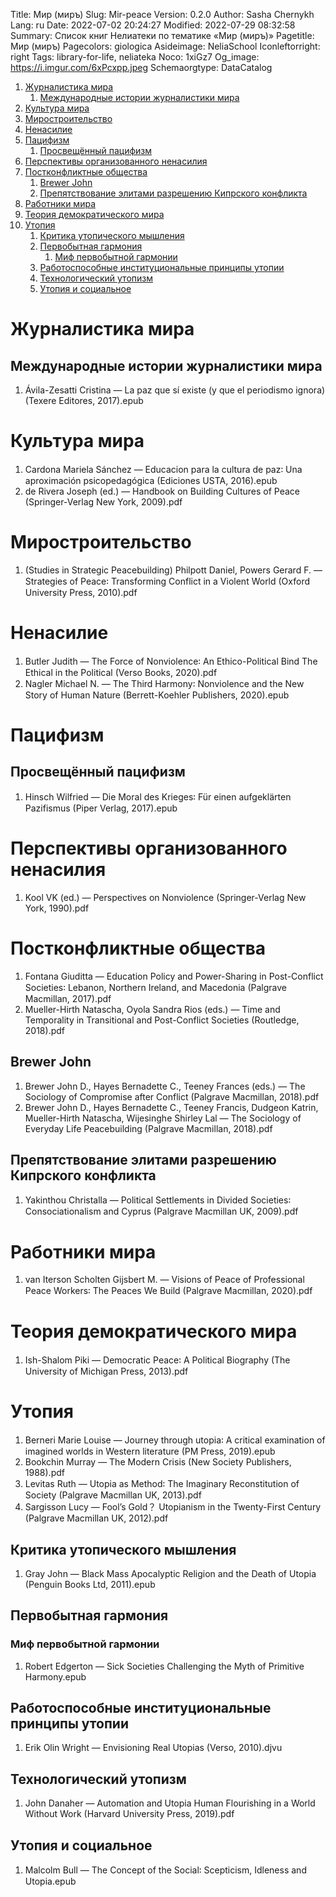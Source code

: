 Title: Мир (миръ)
Slug: Mir-peace
Version: 0.2.0
Author: Sasha Chernykh
Lang: ru
Date: 2022-07-02 20:24:27
Modified: 2022-07-29 08:32:58
Summary: Список книг Нелиатеки по тематике «Мир (миръ)»
Pagetitle: Мир (миръ)
Pagecolors: giologica
Asideimage: NeliaSchool
Iconleftorright: right
Tags: library-for-life, neliateka
Noco: 1xiGz7
Og_image: https://i.imgur.com/6xPcxpp.jpeg
Schemaorgtype: DataCatalog

<!-- MarkdownTOC -->

1. [Журналистика мира](#Журналистика-мира)
	1. [Международные истории журналистики мира](#Международные-истории-журналистики-мира)
1. [Культура мира](#Культура-мира)
1. [Миростроительство](#Миростроительство)
1. [Ненасилие](#Ненасилие)
1. [Пацифизм](#Пацифизм)
	1. [Просвещённый пацифизм](#Просвещённый-пацифизм)
1. [Перспективы организованного ненасилия](#Перспективы-организованного-ненасилия)
1. [Постконфликтные общества](#Постконфликтные-общества)
	1. [Brewer John](#Brewer-John)
	1. [Препятствование элитами разрешению Кипрского конфликта](#Препятствование-элитами-разрешению-Кипрского-конфликта)
1. [Работники мира](#Работники-мира)
1. [Теория демократического мира](#Теория-демократического-мира)
1. [Утопия](#Утопия)
	1. [Критика утопического мышления](#Критика-утопического-мышления)
	1. [Первобытная гармония](#Первобытная-гармония)
		1. [Миф первобытной гармонии](#Миф-первобытной-гармонии)
	1. [Работоспособные институциональные принципы утопии](#Работоспособные-институциональные-принципы-утопии)
	1. [Технологический утопизм](#Технологический-утопизм)
	1. [Утопия и социальное](#Утопия-и-социальное)

<!-- /MarkdownTOC -->

<!-- [NOTE] Custom slug due to Pelican error:

WARNING  There are 2 items "with slug "mir-mir"" with lang ru:                                                                                                                                                                                               log.py:91
        D:\Kristinita\content\Library-for-life\Мир-(мiръ).md
        D:\Kristinita\content\Library-for-life\Мир-(миръ).md
CRITICAL RuntimeError: Warning encountered -->

<a id="Журналистика-мира"></a>
# Журналистика мира

<a id="Международные-истории-журналистики-мира"></a>
## Международные истории журналистики мира

1. Ávila-Zesatti Cristina — La paz que sí existe (y que el periodismo ignora) (Texere Editores, 2017).epub

<a id="Культура-мира"></a>
# Культура мира

1. Cardona Mariela Sánchez — Educacion para la cultura de paz꞉ Una aproximación psicopedagógica (Ediciones USTA, 2016).epub
1. de Rivera Joseph (ed.) — Handbook on Building Cultures of Peace (Springer-Verlag New York, 2009).pdf

<a id="Миростроительство"></a>
# Миростроительство

1. (Studies in Strategic Peacebuilding) Philpott Daniel, Powers Gerard F. — Strategies of Peace꞉ Transforming Conflict in a Violent World (Oxford University Press, 2010).pdf

<a id="Ненасилие"></a>
# Ненасилие

1. Butler Judith — The Force of Nonviolence꞉ An Ethico-Political Bind The Ethical in the Political (Verso Books, 2020).pdf
1. Nagler Michael N. — The Third Harmony꞉ Nonviolence and the New Story of Human Nature (Berrett-Koehler Publishers, 2020).epub

<a id="Пацифизм"></a>
# Пацифизм

<a id="Просвещённый-пацифизм"></a>
## Просвещённый пацифизм

1. Hinsch Wilfried — Die Moral des Krieges꞉ Für einen aufgeklärten Pazifismus (Piper Verlag, 2017).epub

<a id="Перспективы-организованного-ненасилия"></a>
# Перспективы организованного ненасилия

1. Kool VK (ed.) — Perspectives on Nonviolence (Springer-Verlag New York, 1990).pdf

<a id="Постконфликтные-общества"></a>
# Постконфликтные общества

1. Fontana Giuditta — Education Policy and Power-Sharing in Post-Conflict Societies꞉ Lebanon, Northern Ireland, and Macedonia (Palgrave Macmillan, 2017).pdf
1. Mueller-Hirth Natascha, Oyola Sandra Rios (eds.) — Time and Temporality in Transitional and Post-Conflict Societies (Routledge, 2018).pdf

<a id="Brewer-John"></a>
## Brewer John

1. Brewer John D., Hayes Bernadette C., Teeney Frances (eds.) — The Sociology of Compromise after Conflict (Palgrave Macmillan, 2018).pdf
1. Brewer John D., Hayes Bernadette C., Teeney Francis, Dudgeon Katrin, Mueller-Hirth Natascha, Wijesinghe Shirley Lal — The Sociology of Everyday Life Peacebuilding (Palgrave Macmillan, 2018).pdf

<a id="Препятствование-элитами-разрешению-Кипрского-конфликта"></a>
## Препятствование элитами разрешению Кипрского конфликта

1. Yakinthou Christalla — Political Settlements in Divided Societies꞉ Consociationalism and Cyprus (Palgrave Macmillan UK, 2009).pdf

<a id="Работники-мира"></a>
# Работники мира

1. van Iterson Scholten Gijsbert M. — Visions of Peace of Professional Peace Workers꞉ The Peaces We Build (Palgrave Macmillan, 2020).pdf

<a id="Теория-демократического-мира"></a>
# Теория демократического мира

1. Ish-Shalom Piki — Democratic Peace꞉ A Political Biography (The University of Michigan Press, 2013).pdf

<a id="Утопия"></a>
# Утопия

1. Berneri Marie Louise — Journey through utopia꞉ A critical examination of imagined worlds in Western literature (PM Press, 2019).epub
1. Bookchin Murray — The Modern Crisis (New Society Publishers, 1988).pdf
1. Levitas Ruth — Utopia as Method꞉ The Imaginary Reconstitution of Society (Palgrave Macmillan UK, 2013).pdf
1. Sargisson Lucy — Fool’s Gold？ Utopianism in the Twenty-First Century (Palgrave Macmillan UK, 2012).pdf

<a id="Критика-утопического-мышления"></a>
## Критика утопического мышления

1. Gray John — Black Mass Apocalyptic Religion and the Death of Utopia (Penguin Books Ltd, 2011).epub

<a id="Первобытная-гармония"></a>
## Первобытная гармония

<a id="Миф-первобытной-гармонии"></a>
### Миф первобытной гармонии

1. Robert Edgerton — Sick Societies Challenging the Myth of Primitive Harmony.epub

<a id="Работоспособные-институциональные-принципы-утопии"></a>
## Работоспособные институциональные принципы утопии

1. Erik Olin Wright — Envisioning Real Utopias (Verso, 2010).djvu

<a id="Технологический-утопизм"></a>
## Технологический утопизм

1. John Danaher — Automation and Utopia Human Flourishing in a World Without Work (Harvard University Press, 2019).pdf

<a id="Утопия-и-социальное"></a>
## Утопия и социальное

1. Malcolm Bull — The Concept of the Social꞉ Scepticism, Idleness and Utopia.epub

